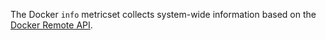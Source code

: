 The Docker `info` metricset collects system-wide information based on the [Docker Remote API](https://docs.docker.com/engine/reference/api/docker_remote_api_v1.24/#/display-system-wide-information).
